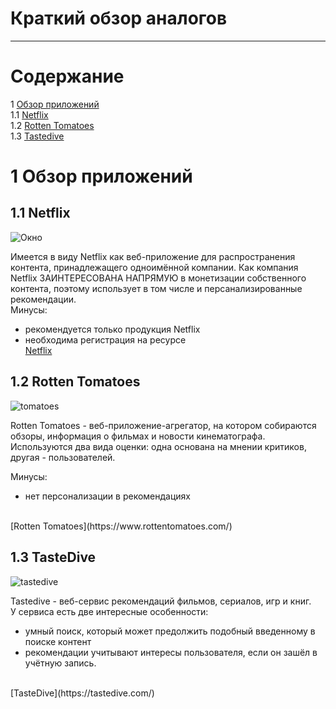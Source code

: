 # Краткий обзор аналогов
---

# Содержание 
1 [Обзор приложений](#application_overview)  
1.1 [Netflix](#netflix)  
1.2 [Rotten Tomatoes](#tomatoes)  
1.3 [Tastedive](#dive)  

<a name="application_overview"/>

# 1 Обзор приложений

<a name="netflix"/>

## 1.1 Netflix
![Окно](https://github.com/L1ttl3S1st3r/wannait/blob/master/Documents/images/analogues/netflix-mylist.jpg)  

Имеется в виду Netflix как веб-приложение для распространения контента, принадлежащего одноимённой компании. Как компания Netflix ЗАИНТЕРЕСОВАНА НАПРЯМУЮ в монетизации собственного контента, поэтому использует в том числе и персанализированные рекомендации. <br>
Минусы: <br>
* рекомендуется только продукция Netflix <br>
* необходима регистрация на ресурсе <br>
[Netflix](https://www.netflix.com/by/)

<a name="tomatoes"/>

## 1.2 Rotten Tomatoes 
![tomatoes](https://github.com/L1ttl3S1st3r/wannait/blob/master/Documents/images/analogues/tomatoes.PNG)  

Rotten Tomatoes - веб-приложение-агрегатор, на котором собираются обзоры, информация о фильмах и новости кинематографа. Используются два вида оценки: одна основана на мнении критиков, другая - пользователей.

Минусы: <br>
* нет персонализации в рекомендациях <br>

<br>
[Rotten Tomatoes](https://www.rottentomatoes.com/)

<a name="dive"/>

## 1.3 TasteDive 
![tastedive](https://github.com/L1ttl3S1st3r/wannait/blob/master/Documents/images/analogues/tastedrive.PNG)  

Tastedive - веб-сервис рекомендаций фильмов, сериалов, игр и книг. <br>
У сервиса есть две интересные особенности:  <br>
* умный поиск, который может предолжить подобный введенному в поиске контент
* рекомендации учитывают интересы пользователя, если он зашёл в учётную запись.

<br>
[TasteDive](https://tastedive.com/)
